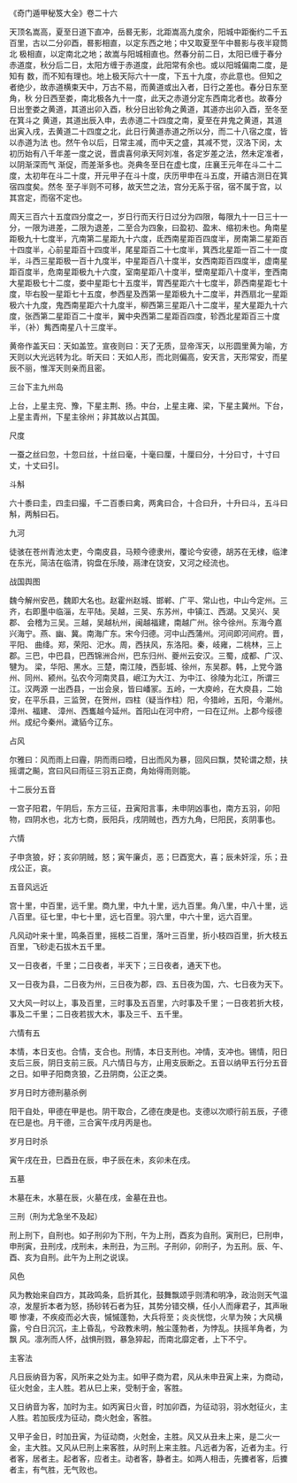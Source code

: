《奇门遁甲秘笈大全》卷二十六

天顶名嵩高，夏至日道下直冲，岳晷无影，北距嵩高九度余，阳城中距衡约二千五百里，古以二分卯酉，晷影相直，以定东西之地；中又取夏至午中晷影与夜半窥筒北 极相直，以定南北之地；故嵩与阳城相直也。然春分前二日，太阳已缠于春分赤道度，秋分后二日，太阳方缠于赤道度，此阳常有余也。或以阳城偏南二度，是知有 数，而不知有理也。地上极天际六十一度，下五十九度，亦此意也。但知之者绝少，故赤道横束天中，万古不易，而黄道或出入者，日行之差也。春分日东至角，秋 分日西至娄，南北极各九十一度，此天之赤道分定东西南北者也。故春分日出奎娄之黄道，其道出卯入酉，秋分日出轸角之黄道，其道亦出卯入酉，至冬至在箕斗之 黄道，其道出辰入申，去赤道二十四度之南，夏至在井鬼之黄道，其道出寅入戌，去黄道二十四度之北，此日行黄道赤道之所以分，而二十八宿之度，皆以赤道为法 也。然午令以后，日常主减，而中天之盛，其减不觉，汉洛下闵，太初历始有八千年差一度之说，晋虞喜何承天阿刘准，各定岁差之法，然未定准者，以阴渐深而气 渐促，而差渐多也。尧典冬至日在虚七度，庄襄王元年在斗二十二度，太初年在斗二十度，开元甲子在斗十度，庆历甲申在斗五度，开禧古测日在箕宿四度矣。然冬 至子半则不可移，故天竺之法，宫分无系于宿，宿不属于宫，以其宫定，而宿不定也。

周天三百六十五度四分度之一，岁日行而天行日过分为四限，每限九十一日三十一分，一限为进差，二限为退差，二至合为四象，曰盈初、盈末、缩初未也。角南星 距极九十七度半，亢南第二星距九十六度，氐西南星距百四度半，房南第二星距百十四度半，心前星距百十四度半，尾星距百二十七度半，箕西北星距一百二十一度 半，斗西三星距极一百十九度半，中星距百八十度半，女西南距百四度半，虚南星距百度半，危南星距极九十六度，室南星距八十度半，壁南星距八十度半，奎西南 大星距极七十二度，娄中星距七十五度半，胃西星距六十七度半，昴西南星距七十度，毕右股一星距七十五度，参西星及西第一星距极九十二度半，井西扇北一星距 极六十九度，鬼西南星距六十九度半，柳西第三星距八十二度半，星大星距九十六度，张西第二星距百二十度半，翼中央西第二星距百四度，轸西北星距百三十度 半，（补）觜西南星八十三度半。

黄帝作盖天曰：天如盖笠。宣夜则曰：天了无质，显帝浑天，以形圆里黄为喻，方天则以大光远转为北。昕天曰：天如人形，而北则偏高，安天言，天形常安，而星辰不丽，惟浑天则亲而且密。

三台下主九州岛

上台，上星主兖、豫，下星主荆、扬。中台，上星主雍、梁，下星主冀州。下台，上星主青州，下星主徐州；非其故以占其国。

尺度

一蚕之丝曰忽，十忽曰丝，十丝曰毫，十毫曰厘，十厘曰分，十分曰寸，十寸曰丈，十丈曰引。

斗斛

六十黍曰圭，四圭曰撮，千二百黍曰禽，两禽曰合，十合曰升，十升曰斗，五斗曰斛，两斛曰石。

九河

徒骇在苍州青池太吏，今南皮县，马颊今德隶州，覆论今安德，胡苏在无棣，临津在东光，简洁在临清，钩盘在乐陵，鬲津在饶安，又河之经流也。

战国舆图

魏今解州安邑，魏即大名也。赵霍州赵城、邯郸、广平、常山也，中山今定州。三齐，右即墨中临淄，左平陆。吴越，三吴、东苏州，中镇江、西湖。又吴兴、吴郡、 会稽为三吴。三越，吴越杭州，闽越福建，南越广州。徐今徐州。东海今嘉兴海宁。燕、幽、冀。南海广东。宋今归德。河中山西蒲州。河间即河间府。晋，平阳、 曲绛。郑，荣阳、汜水。周，西扶风，东洛阳。秦，岐雍，二桃林，三上郡。三巴，中巴县，巴西锦洲合州，巴东归州、夔州云安汉。三蜀，成都、广汉、犍为。 梁，华阳、黑水。三楚，南江陵，西彭城、徐州，东吴郡。韩，上党今潞州、同州、颍州。弘农今河南灵县，岷江为大江、为中江、徐陵为北江，所谓三江。汉两源 一出西县，一出会泉，皆曰嶓冡。五岭，一大庾岭，在大庾县，二始安，在平乐县，三监贺，在贺州，四柱（疑当作柱）阳，今猎岭，五阳，今潮州。漳州、福建、 漳州、西巂越今延州。首阳山在河中府，一曰在辽州。上郡今绥德州。成纪今秦州。濊貊今辽东。

占风

尔雅曰：风而雨上曰霾，阴而雨曰曀，日出而风为暴，回风曰飘，焚轮谓之颓，扶摇谓之飈，宫曰风曰雨征三羽五正商，角始得雨则能。

十二辰分五音

一宫子阳君，午阴后，东方三征，丑寅阳言事，未申阴凶事也，南方五羽，卯阳物，四阴水也，北方七商，辰阳兵，戌阴贼也，西方九角，巳阳民，亥阴事也。

六情

子申贪狼，好；亥卯阴贼，怒；寅午廉贞，恶；巳酉宽大，喜；辰未奸淫，乐；丑戌公正，哀。

五音风远近

宫十里，中百里，远千里。商九里，中九十里，远九百里。角八里，中八十里，远八百里。征七里，中七十里，远七百里。羽六里，中六十里，远六百里。

凡风动叶来十里，鸣条百里，摇枝二百里，落叶三百里，折小枝四百里，折大枝五百里，飞砂走石拔木五千里。

又一日夜者，千里；二日夜者，半天下；三日夜者，通天下也。

又一日夜为县，二日夜为州，三日夜为郡，四、五日夜为国，六、七日夜为天下。

又大风一时以上，事及百里，三时事及五百里，六时事及千里；一日夜若折大枝，事及二千里；二日夜若拔大木，事及三千、五千里。

六情有五

本情，本日支也。合情，支合也。刑情，本日支刑也。冲情，支冲也。锡情，阳日支后三辰，阴日支前三辰。凡六情日与方，止用支辰断之。五音以纳甲五行分五音之日。如甲子阳商贪狼，乙丑阴商，公正之类。

岁月日时方德刑墓杀例

阳干自处，甲德在甲是也。阴干取合，乙德在庚是也。支德以次顺行前五辰，子德在巳是也。月干德，三合寅午戌月丙是也。

岁月日时杀

寅午戌在丑，巳酉丑在辰，申子辰在未，亥卯未在戌。

五墓

木墓在未，水墓在辰，火墓在戌，金墓在丑也。

三刑（刑为尤急坐不及起）

刑上刑下，自刑也。如子刑卯为下刑，午为上刑，酉亥为自刑。寅刑巳，巳刑申，申刑寅，丑刑戌，戌刑未，未刑丑，为三刑。子刑卯，卯刑子，为五刑。辰、午、酉、亥为自刑。此午为上刑之说误。

风色

风为教始来自四方，其政鸣条，启折其化，鼓舞飘颂乎则清和明净，政治则天气温凉，发屋折本者为怒，扬砂转石者为狂，其势分错交横，任小人而痚君子，其声啾唧 惨凄，不疾疫而必大丧，慽慽蓬勃，大兵将至；炎炎恍惚，火旱为殃；大风横露，兮白日沉沉，主上昏乱，兮政教未明，触尘蓬勃者，为悖乱。扶摇羊角者，为飘 风。凛冽而人怀，战惧刑戮，暴急猝起，而南北靡定者，上下不宁。

主客法

凡日辰纳音为客，风所来之处为主。如甲子商为君，风从未申丑寅上来，为商动，征火尅金，主人胜。若从巳上来，受制于金，客胜。

又日纳音为客，加时为主。如丙寅日火音，时加卯酉，为征动羽，羽水尅征火，主人胜。若加辰戌为征动，商火尅金，客胜。

又甲子金日，时加丑寅，为征动商，火尅金，主胜。风又从丑未上来，是二火一金，主大胜。又风从巳刑上来客胜，从时刑上来主胜。凡远者为客，近者为主。行者客，居者主。起者客，应者主。动者客，静者主。如两人相击，先攈者客，后攈者主，有气胜，无气败也。

